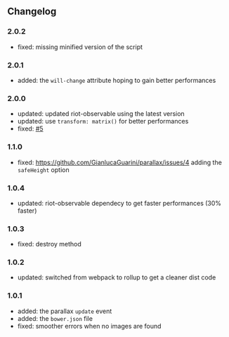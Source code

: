 ## Changelog

### 2.0.2
  * fixed: missing minified version of the script

### 2.0.1
  * added: the `will-change` attribute hoping to gain better performances

### 2.0.0
  * updated: updated riot-observable using the latest version
  * updated: use `transform: matrix()` for better performances
  * fixed: [#5](https://github.com/GianlucaGuarini/parallax/issues/5)

### 1.1.0
  * fixed: https://github.com/GianlucaGuarini/parallax/issues/4 adding the `safeHeight` option

### 1.0.4
  * updated: riot-observable dependecy to get faster performances (30% faster)

### 1.0.3
  * fixed: destroy method

### 1.0.2
  * updated: switched from webpack to rollup to get a cleaner dist code

### 1.0.1
  * added: the parallax `update` event
  * added: the `bower.json` file
  * fixed: smoother errors when no images are found